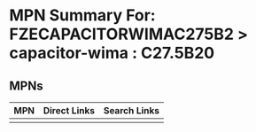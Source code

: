 



# MPN Summary For: FZECAPACITORWIMAC275B2 > capacitor-wima : C27.5B20

## MPNs
  

|MPN|Direct Links|Search Links|
| :--- | :--- | :--- |
||||
